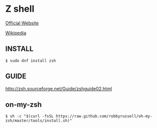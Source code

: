 # Z shell


[Official Website](https://www.zsh.org/)

[Wikipedia](https://en.wikipedia.org/wiki/Z_shell)

## INSTALL

    $ sudo dnf install zsh

## GUIDE

http://zsh.sourceforge.net/Guide/zshguide02.html

## on-my-zsh

    $ sh -c "$(curl -fsSL https://raw.github.com/robbyrussell/oh-my-zsh/master/tools/install.sh)"


##
